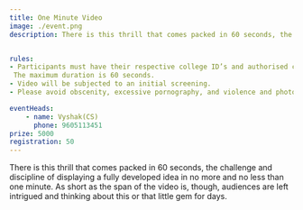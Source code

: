 ```yaml
---
title: One Minute Video
image: ./event.png
description: There is this thrill that comes packed in 60 seconds, the challenge and discipline of displaying a fully developed idea in no more and no less than one minute. As short as the span of the video is, though, audiences are left intrigued and thinking about this or that little gem for days.


rules: 
- Participants must have their respective college ID’s and authorised certificate of the video from the college. 
 The maximum duration is 60 seconds. 
- Video will be subjected to an initial screening. 
- Please avoid obscenity, excessive pornography, and violence and photo slide shows.

eventHeads:
    - name: Vyshak(CS)
      phone: 9605113451
prize: 5000
registration: 50
---
```

There is this thrill that comes packed in 60 seconds, the challenge and discipline of displaying a fully developed idea in no more and no less than one minute. As short as the span of the video is, though, audiences are left intrigued and thinking about this or that little gem for days.
